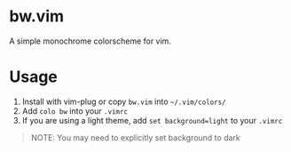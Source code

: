 # bw.vim
A simple monochrome colorscheme for vim.

# Usage
1. Install with vim-plug or copy `bw.vim` into `~/.vim/colors/`
2. Add `colo bw` into your `.vimrc`
3. If you are using a light theme, add `set background=light` to your `.vimrc`

> NOTE: You may need to explicitly set background to dark
